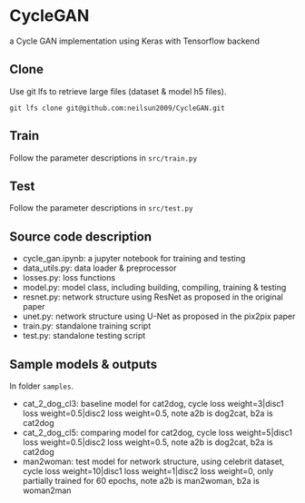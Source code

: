# CycleGAN
a Cycle GAN implementation using Keras with Tensorflow backend

## Clone
Use git lfs to retrieve large files (dataset & model h5 files).
```
git lfs clone git@github.com:neilsun2009/CycleGAN.git
```

## Train
Follow the parameter descriptions in ```src/train.py```

## Test
Follow the parameter descriptions in ```src/test.py```

## Source code description
+ cycle_gan.ipynb: a jupyter notebook for training and testing
+ data_utils.py: data loader & preprocessor
+ losses.py: loss functions
+ model.py: model class, including building, compiling, training & testing
+ resnet.py: network structure using ResNet as proposed in the original paper
+ unet.py: network structure using U-Net as proposed in the pix2pix paper
+ train.py: standalone training script
+ test.py: standalone testing script

## Sample models & outputs
In folder ```samples```.
+ cat_2_dog_cl3: baseline model for cat2dog, cycle loss weight=3|disc1 loss weight=0.5|disc2 loss weight=0.5, note a2b is dog2cat, b2a is cat2dog
+ cat_2_dog_cl5: comparing model for cat2dog, cycle loss weight=5|disc1 loss weight=0.5|disc2 loss weight=0.5, note a2b is dog2cat, b2a is cat2dog
+ man2woman: test model for network structure, using celebrit dataset, cycle loss weight=10|disc1 loss weight=1|disc2 loss weight=0, only partially trained for 60 epochs, note a2b is man2woman, b2a is woman2man
